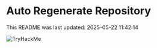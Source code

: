 # Auto Regenerate Repository

This README was last updated: 2025-05-22 11:42:14

 ![TryHackMe](https://tryhackme.com/badge/533634)